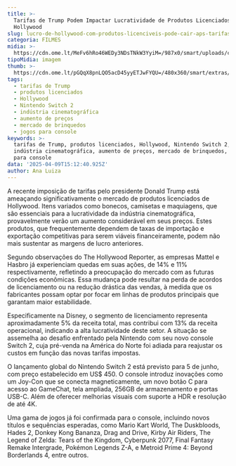 ```yaml
---
title: >-
  Tarifas de Trump Podem Impactar Lucratividade de Produtos Licenciados de
  Hollywood
slug: lucro-de-hollywood-com-produtos-licenciveis-pode-cair-aps-tarifas-de-trump
categoria: FILMES
midia: >-
  https://cdn.ome.lt/MeFv6hRo46WEDy3NDsTNkW3YyiM=/987x0/smart/uploads/conteudo/fotos/OMELETE_CAPA_-_2025-04-09T115700.082.png
tipoMidia: imagem
thumb: >-
  https://cdn.ome.lt/pGQqX8pnLQO5acD45yyETJwFYQU=/480x360/smart/extras/conteudos/omelete_THUMB_-_2025-04-09T115757.512.png
tags:
  - tarifas de Trump
  - produtos licenciados
  - Hollywood
  - Nintendo Switch 2
  - indústria cinematográfica
  - aumento de preços
  - mercado de brinquedos
  - jogos para console
keywords: >-
  tarifas de Trump, produtos licenciados, Hollywood, Nintendo Switch 2,
  indústria cinematográfica, aumento de preços, mercado de brinquedos, jogos
  para console
data: '2025-04-09T15:12:40.925Z'
author: Ana Luiza
---
```


A recente imposição de tarifas pelo presidente Donald Trump está ameaçando significativamente o mercado de produtos licenciados de Hollywood. Itens variados como bonecos, camisetas e maquiagens, que são essenciais para a lucratividade da indústria cinematográfica, provavelmente verão um aumento considerável em seus preços. Estes produtos, que frequentemente dependem de taxas de importação e exportação competitivas para serem viáveis financeiramente, podem não mais sustentar as margens de lucro anteriores.

Segundo observações do The Hollywood Reporter, as empresas Mattel e Hasbro já experienciam quedas em suas ações, de 14% e 11% respectivamente, refletindo a preocupação do mercado com as futuras condições econômicas. Essa mudança pode resultar na perda de acordos de licenciamento ou na redução drástica das vendas, à medida que os fabricantes possam optar por focar em linhas de produtos principais que garantam maior estabilidade.

Especificamente na Disney, o segmento de licenciamento representa aproximadamente 5% da receita total, mas contribui com 13% da receita operacional, indicando a alta lucratividade deste setor. A situação se assemelha ao desafio enfrentado pela Nintendo com seu novo console Switch 2, cuja pré-venda na América do Norte foi adiada para reajustar os custos em função das novas tarifas impostas.

O lançamento global do Nintendo Switch 2 está previsto para 5 de junho, com preço estabelecido em US$ 450. O console introduz inovações como um Joy-Con que se conecta magneticamente, um novo botão C para acesso ao GameChat, tela ampliada, 256GB de armazenamento e portas USB-C. Além de oferecer melhorias visuais com suporte a HDR e resolução de até 4K.

Uma gama de jogos já foi confirmada para o console, incluindo novos títulos e sequências esperadas, como Mario Kart World, The Duskbloods, Hades 2, Donkey Kong Bananza, Drag and Drive, Kirby Air Riders, The Legend of Zelda: Tears of the Kingdom, Cyberpunk 2077, Final Fantasy Remake Intergrade, Pokémon Legends Z-A, e Metroid Prime 4: Beyond Borderlands 4, entre outros.
